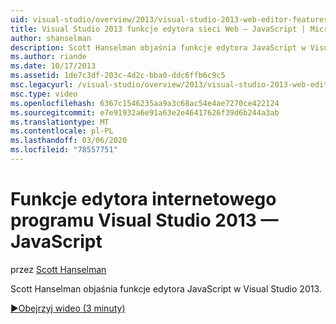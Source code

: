 ```yaml
---
uid: visual-studio/overview/2013/visual-studio-2013-web-editor-features-javascript
title: Visual Studio 2013 funkcje edytora sieci Web — JavaScript | Microsoft Docs
author: shanselman
description: Scott Hanselman objaśnia funkcje edytora JavaScript w Visual Studio 2013.
ms.author: riande
ms.date: 10/17/2013
ms.assetid: 1de7c3df-203c-4d2c-bba0-ddc6ffb6c9c5
msc.legacyurl: /visual-studio/overview/2013/visual-studio-2013-web-editor-features-javascript
msc.type: video
ms.openlocfilehash: 6367c1546235aa9a3c68ac54e4ae7270ce422124
ms.sourcegitcommit: e7e91932a6e91a63e2e46417626f39d6b244a3ab
ms.translationtype: MT
ms.contentlocale: pl-PL
ms.lasthandoff: 03/06/2020
ms.locfileid: "78557751"
---
```

# <a name="visual-studio-2013-web-editor-features---javascript"></a>Funkcje edytora internetowego programu Visual Studio 2013 — JavaScript

przez [Scott Hanselman](https://github.com/shanselman)

Scott Hanselman objaśnia funkcje edytora JavaScript w Visual Studio 2013.

[&#9654;Obejrzyj wideo (3 minuty)](https://channel9.msdn.com/Blogs/ASP-NET-Site-Videos/visual-studio-2013-web-editor-features-javascript)
